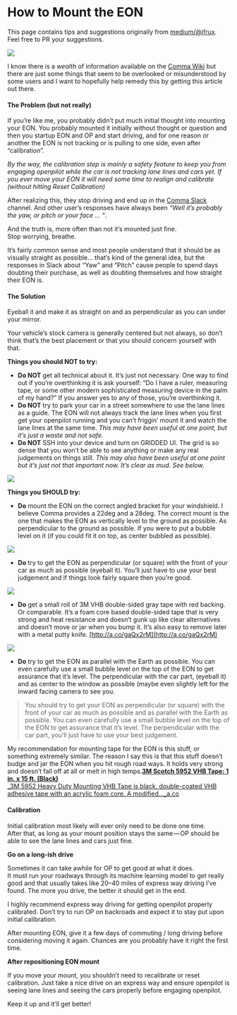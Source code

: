 # How to Mount the EON

This page contains tips and suggestions originally from [medium/@jfrux](https://medium.com/@jfrux/comma-eon-mounting-calibration-82806162a51).  
Feel free to PR your suggestions.

![](https://cdn-images-1.medium.com/max/2000/1*D7VvwLKID5AvOZuU-iWj5g@2x.jpeg)

I know there is a _wealth_ of information available on the [Comma Wiki](http://wiki.comma.ai) but there are just some things that seem to be overlooked or misunderstood by some users and I want to hopefully help remedy this by getting this article out there.

#### The Problem \(but not really\)

If you’re like me, you probably didn’t put much initial thought into mounting your EON. You probably mounted it initially without thought or question and then you startup EON and OP and start driving, and for one reason or another the EON is not tracking or is pulling to one side, even after “calibration”.

_By the way, the calibration step is mainly a safety feature to keep you from engaging openpilot while the car is not tracking lane lines and cars yet. If you ever move your EON it will need some time to realign and calibrate \(without hitting Reset Calibration\)_

After realizing this, they stop driving and end up in the [Comma Slack](https://slack.comma.ai) channel. And other user’s responses have always been _“Well it’s probably the yaw, or pitch or your face … “_.

And the truth is, more often than not it’s mounted just fine.   
Stop worrying, breathe.

It’s fairly common sense and most people understand that it should be as visually straight as possible… that’s kind of the general idea, but the responses in Slack about “Yaw” and “Pitch” cause people to spend days doubting their purchase, as well as doubting themselves and how straight their EON is.

#### The Solution

Eyeball it and make it as straight on and as perpendicular as you can under your mirror.

Your vehicle’s stock camera is generally centered but not always, so don’t think that’s the best placement or that you should concern yourself with that.

**Things you should NOT to try:**

* **Do NOT** get all technical about it. It’s just not necessary. One way to find out if you’re overthinking it is ask yourself: “Do I have a ruler, measuring tape, or some other modern sophisticated measuring device in the palm of my hand?”  If you answer yes to any of those, you’re overthinking it.
* **Do NOT** try to park your car in a street somewhere to use the lane lines as a guide. The EON will not always track the lane lines when you first get your openpilot running and you can’t friggin’ mount it and watch the lane lines at the same time. _This may have been useful at one point, but it’s just a waste and not safe._
* **Do NOT** SSH into your device and turn on GRIDDED UI. The grid is so dense that you won’t be able to see anything or make any real judgements on things still. _This may also have been useful at one point but it’s just not that important now. It’s clear as mud. See below._

![](https://cdn-images-1.medium.com/max/1600/1*LQYX9sqCM1cBIpVBRlV8Ew@2x.jpeg)

**Things you SHOULD try:**

* **Do** mount the EON on the correct angled bracket for your windshield. I believe Comma provides a 22deg and a 28deg. The correct mount is the one that makes the EON as vertically level to the ground as possible. As perpendicular to the ground as possible. If you were to put a bubble level on it \(if you could fit it on top, as center bubbled as possible\).

![](https://cdn-images-1.medium.com/max/1600/1*ukc6lh_1JDX46uDt7fpc9g.png)

* **Do** try to get the EON as perpendicular \(or square\) with the front of your car as much as possible \(eyeball it\). You’ll just have to use your best judgement and if things look fairly square then you’re good.

![](https://cdn-images-1.medium.com/max/2000/1*D7VvwLKID5AvOZuU-iWj5g@2x.jpeg)

* **Do** get a small roll of 3M VHB double-sided gray tape with red backing. Or comparable. It’s a foam core based double-sided tape that is very strong and heat resistance and doesn’t gunk up like clear alternatives and doesn’t move or jar when you bump it. It’s also easy to remove later with a metal putty knife. [http://a.co/gaQx2rM](http://a.co/gaQx2rM)

![](https://cdn-images-1.medium.com/max/1600/1*D_FmbXRT0SIc-Pfuijqz7A.png)

* **Do** try to get the EON as parallel with the Earth as possible. You can even carefully use a small bubble level on the top of the EON to get assurance that it’s level. The perpendicular with the car part, \(eyeball it\) and as center to the window as possible \(maybe even slightly left for the inward facing camera to see you.

> You should try to get your EON as perpendicular \(or square\) with the front of your car as much as possible and as parallel with the Earth as possible. You can even carefully use a small bubble level on the top of the EON to get assurance that it’s level. The perpendicular with the car part, you’ll just have to use your best judgement.

My recommendation for mounting tape for the EON is this stuff, or something extremely similar. The reason I say this is that this stuff doesn’t budge and jar the EON when you hit rough road ways. It holds very strong and doesn’t fall off at all or melt in high temps.[**3M Scotch 5952 VHB Tape: 1 in. x 15 ft. \(Black\)**  
_3M 5952 Heavy Duty Mounting VHB Tape is black, double-coated VHB adhesive tape with an acrylic foam core. A modified…_a.co](http://a.co/gaQx2rM)

#### Calibration

Initial calibration most likely will ever only need to be done one time.  
After that, as long as your mount position stays the same — OP should be able to see the lane lines and cars just fine.

**Go on a long-ish drive**

Sometimes it can take awhile for OP to get good at what it does.  
It must run your roadways through its machine learning model to get really good and that usually takes like 20–40 miles of express way driving I’ve found. The more you drive, the better it should get in the end.

I highly recommend express way driving for getting openpilot properly calibrated. Don’t try to run OP on backroads and expect it to stay put upon initial calibration.

After mounting EON, give it a few days of commuting / long driving before considering moving it again. Chances are you probably have it right the first time.

**After repositioning EON mount**

If you move your mount, you shouldn’t need to recalibrate or reset calibration. Just take a nice drive on an express way and ensure openpilot is seeing lane lines and seeing the cars properly before engaging openpilot.

Keep it up and it’ll get better!

